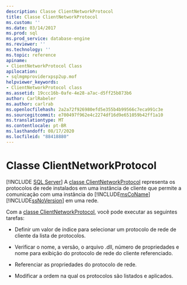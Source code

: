 ```yaml
---
description: Classe ClientNetworkProtocol
title: Classe ClientNetworkProtocol
ms.custom: ''
ms.date: 03/14/2017
ms.prod: sql
ms.prod_service: database-engine
ms.reviewer: ''
ms.technology: ''
ms.topic: reference
apiname:
- ClientNetworkProtocol Class
apilocation:
- sqlmgmproviderxpsp2up.mof
helpviewer_keywords:
- ClientNetworkProtocol class
ms.assetid: 19ccc16b-0afe-4e28-a7ac-d5ff25b873b6
author: CarlRabeler
ms.author: carlrab
ms.openlocfilehash: 2a2a72f926980efd5e355b4b99566c7eca991c3e
ms.sourcegitcommit: e700497f962e4c2274df16d9e651059b42ff1a10
ms.translationtype: MT
ms.contentlocale: pt-BR
ms.lasthandoff: 08/17/2020
ms.locfileid: "88418880"
---
```

# <a name="clientnetworkprotocol-class"></a>Classe ClientNetworkProtocol
[!INCLUDE [SQL Server](../../../includes/applies-to-version/sqlserver.md)]
  A [classe ClientNetworkProtocol](../../../relational-databases/wmi-provider-configuration-classes/clientnetworkprotocol-class/clientnetworkprotocol-class.md) representa os protocolos de rede instalados em uma instância de cliente que permite a comunicação com uma instância do [!INCLUDE[msCoName](../../../includes/msconame-md.md)] [!INCLUDE[ssNoVersion](../../../includes/ssnoversion-md.md)] em uma rede.  
  
 Com a [classe ClientNetworkProtocol](../../../relational-databases/wmi-provider-configuration-classes/clientnetworkprotocol-class/clientnetworkprotocol-class.md), você pode executar as seguintes tarefas:  
  
-   Definir um valor de índice para selecionar um protocolo de rede de cliente da lista de protocolos.  
  
-   Verificar o nome, a versão, o arquivo .dll, número de propriedades e nome para exibição do protocolo de rede do cliente referenciado.  
  
-   Referenciar as propriedades do protocolo de rede.  
  
-   Modificar a ordem na qual os protocolos são listados e aplicados.  
  
  
